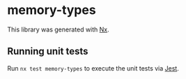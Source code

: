 # memory-types

This library was generated with [Nx](https://nx.dev).

## Running unit tests

Run `nx test memory-types` to execute the unit tests via [Jest](https://jestjs.io).
